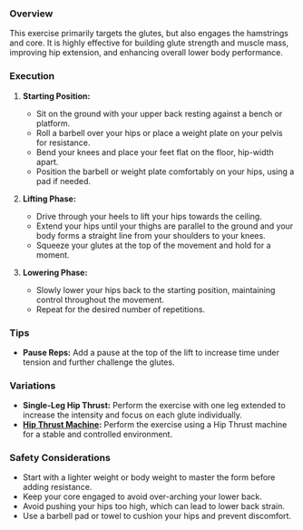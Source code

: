 ### Overview
This exercise primarily targets the glutes, but also engages the hamstrings and core. It is highly effective for building glute strength and muscle mass, improving hip extension, and enhancing overall lower body performance.

### Execution
1. **Starting Position:**
   - Sit on the ground with your upper back resting against a bench or platform.
   - Roll a barbell over your hips or place a weight plate on your pelvis for resistance.
   - Bend your knees and place your feet flat on the floor, hip-width apart.
   - Position the barbell or weight plate comfortably on your hips, using a pad if needed.

2. **Lifting Phase:**
   - Drive through your heels to lift your hips towards the ceiling.
   - Extend your hips until your thighs are parallel to the ground and your body forms a straight line from your shoulders to your knees.
   - Squeeze your glutes at the top of the movement and hold for a moment.

3. **Lowering Phase:**
   - Slowly lower your hips back to the starting position, maintaining control throughout the movement.
   - Repeat for the desired number of repetitions.

### Tips
- **Pause Reps:** Add a pause at the top of the lift to increase time under tension and further challenge the glutes.

### Variations
- **Single-Leg Hip Thrust:** Perform the exercise with one leg extended to increase the intensity and focus on each glute individually.
- **[Hip Thrust Machine](exercise://library/library.hips.exercises.hipThrust):** Perform the exercise using a Hip Thrust machine for a stable and controlled environment.

### Safety Considerations
- Start with a lighter weight or body weight to master the form before adding resistance.
- Keep your core engaged to avoid over-arching your lower back.
- Avoid pushing your hips too high, which can lead to lower back strain.
- Use a barbell pad or towel to cushion your hips and prevent discomfort.